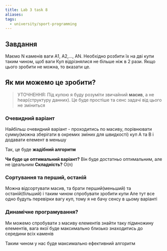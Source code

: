 ```yaml
---
title: Lab 3 task 8
aliases: 
tags:
  - university/sport-programming
---
```

## Завдання

Маємо N каменів ваги A1, A2,..., АN. Необхідно розбити їх на дві купи таким  чином, щоб ваги Куп відрізнялися не більше ніж в 2 рази. Якщо цього зробити не можна, то вказати це.

## Як ми можемо це зробити?

> УТОЧНЕННЯ: Під купою я буду розуміти звичайний **масив**, а не heap(структуру данних). Це буде простіше та сенс задачі від цього не зміниться

### Очевидний варіант
Найбільш очевидний варіант - проходитись по масиву, порівнювати сумму(можна зберігати в окремих зміних для швидкості) куп A та B і додавати елемент в меньшу

Так, це буде **жадібний алгоритм**

**Чи буде це оптимальний варіант?** Він буде достатньо оптимальним, але не ідеальним 
**Складність?** O(n)

### Сортування та перший, останій

Можна відсортувати масив, та брати перший(меньший) та останій(більший) і таким чином спробувати зробити купи
Але тут все одно будуть перевірки вагу куп, тому я не бачу сенсу в цьому варіанті

### Динамічне програмування?

Ми можемо спробувати з масиву елементів знайти таку підмножину елементів, вага якої буде максимально близько знаходитись до середини всіх каменів

Таким чином у нас буде максимально ефективний алгоритм
